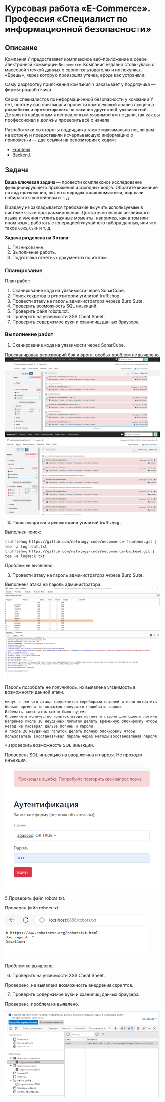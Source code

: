 # Курсовая работа «E-Commerce». Профессия «Специалист по информационной безопасности»

## Описание

Компания Y предоставляет комплексное веб-приложение в сфере электронной коммерции `Necommerce`. Компания недавно столкнулась с массовой утечкой данных о своих пользователях и их покупках. «Брешь», через которую произошла утечка, вроде как устранили.

Саму разработку приложения компания Y заказывает у подрядчика — фирмы-разработчика.

Своих специалистов по информационной безопасности у компании Y нет, поэтому вас пригласили провести комплексный анализ процесса разработки и протестировать на наличие других веб-уязвимостей. Детали по найденным и исправленным уязвимостям не дали, так как вы профессионал и должны проверить всё с начала.

Разработчики со стороны подрядчика также максимально пошли вам на встречу и предоставили исчерпывающую информацию о приложении — две ссылки на репозитории с кодом:
* [Frontend](https://github.com/netology-code/necommerce-frontend).
* [Backend](https://github.com/netology-code/necommerce-backend).

## Задача

**Ваша ключевая задача** — провести комплексное исследование функционирующего приложения и исходных кодов. Обратите внимание на код приложения, всё ли в порядке с зависимостями, верно ли собираются контейнеры и т. д.

В задачу не закладывается требование выучить используемые в системе языки программирования. Достаточно знания английского языка и умения гуглить важные моменты, например, как в том или ином языке работать с генерацией случайного набора данных, или что такое `CORS`, `CSRF` и т. д.

**Задача разделена на 3 этапа:**
1. Планирование.
2. Выполнение работы.
3. Подготовка отчётных документов по итогам.

### Планирование

План работ:
1. Сканирование кода на уязвимости через SonarCube.
2. Поиск секретов в репозитории утилитой trufflehog.
3. Провести атаку на пароль администратора черезе Burp Suite.
4. Проверить возможность SQL инъекций.
5. Проверить файл robots.txt.
6. Проверить на уязвимости XSS Cheat Sheet.
7. Проверить содержимое куки и хранилищ данных браузера.

### Выполнение работ

1. Сканирование кода на уязвимости через SonarCube.

Просканирован репозиторий бэк и фронт, особых проблем не выявлено.
![](img/46/1-Сканирование%20кода%20фронт%20энд.png)
![](img/46/2-Сканирование%20кода%20бэк%20энда.png)

3. Поиск секретов в репозитории утилитой trufflehog.

Выполнен поиск:
```text
trufflehog https://github.com/netology-code/necommerce-frontend.git | tee -a logfront.txt
trufflehog https://github.com/netology-code/necommerce-backend.git | tee -a logback.txt
```
Проблем не выявлено.

3. Провести атаку на пароль администратора черезе Burp Suite.

Выполнена атака на пароль администратора.
![](img/46/3-атака%20допускается%20переборами%20паролей.png)

Пароль подобрать не получилось, но выявлена уязвимость в возможности данной атаки.
```text
минус в том что атака допускается переборами паролей и если потратить больше времени то возможно получится подобрать пароли
Избежать таких атак можно было путем:
Ограничить количество попыток ввода логина и пароля для одного логина.
Например после 10 неудачных попыток делать временную блокировку чтобы метод не проверял дальше логины и пароли.
А после 20 неудачных попыток делать полную блокировку чтобы пользователь восстанавливал пароль через методы восстановления пароля.
```

4.Проверить возможность SQL инъекций.

Проверена SQL инъекцию на ввод логина и пароля.
Не проходит инъекция.

![](img/46/4-инъекция%20не%20проходит.png)

5.Проверить файл robots.txt.

Проверен файл robots.txt.

![](img/46/5-robots%20ничего%20не%20содержит.png)

Проблем не выявлено.

6. Проверить на уязвимости XSS Cheat Sheet.

Проверено, не выявлена возможность внедрения скриптов.

7. Проверить содержимое куки и хранилищ данных браузера.

Проверено, проблем не выявлено.

![](img/46/6-проверить%20содержимое%20хранилиш%20браузера.png)

